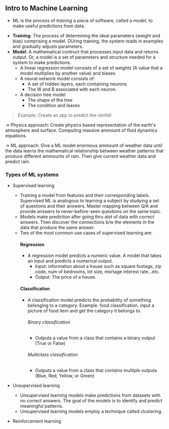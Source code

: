 ## Intro to Machine Learning
 
- ML is the process of *training* a piece of software, called a *model*, to make useful predictions from data.

+ **Training**: The process of determining the ideal parameters (weight and bias) comprising a model. DUring training, the system reads in examples and gradually adjusts parameters. 
+ **Model**: A mathematical contruct that processes input data and returns output. Or, a model is a set of parameters and structure needed for a system to make predictions. 
    + A linear regression model consists of a set of weights (A value that a model multiplies by another value) and biases
    + A neural network model consists of:
        * A set of hidden layers, each containing neurons
        * The W and B associated with each neuron.
    + A decision tree model 
        * The shape of the tree
        * The condition and leaves
> Example: Create an app to predict the rainfall

-> Physics approach: Create physics based representation of the earth's atmosphere and surface. Computing massive ammount of fluid dynamics equations. 

-> ML approach: Give a ML model enormous ammount of weather data until the data learns the mathematical relationship between weather patterns that produce different ammounts of rain. Then give current weather data and predict rain. 

### Types of ML systems

+ Supervised learning 
    - Training a model from features and their corresponding labels. Supervised ML is analogous to learning a subject by studying a set of questions and their answers. Master mapping between Q/A and provide answers to never-before-seen questions on the same topic. 
    - Models make prediction after going thru alot of data with correct answers. Then discover the connections b/w the elements in the data that produce the same answer. 
    - Two of the most common use cases of supervised learning are:
        #### Regression
        - A regression model predicts a numeric value. A model that takes an input and predicts a numerical output.
            - Input: information about a house such as square footage, zip code, num of bedrooms, lot size, mortage interest rate...etc.
            - Output: The price of a house.
        #### Classification 
        - A classification model predicts the probability of something belonging to a category. Example: food classification, input a picture of food item and get the category it belongs to. 
            ###### Binary classification
            - Outputs a value from a class that contains a binary output (True or False)
            ###### Multiclass classification 
            - Outputs a value from a class that contains multiple outputs (Blue, Red, Yellow, or Green)       

+ Unsupervised learning 
    - Unsupervised learning models make predictions from datasets with no correct answers. The goal of the models is to identify and predict meaningful patterns.
    - Unsupervised learning models employ a technique called clustering. 
+ Reinforcement learning